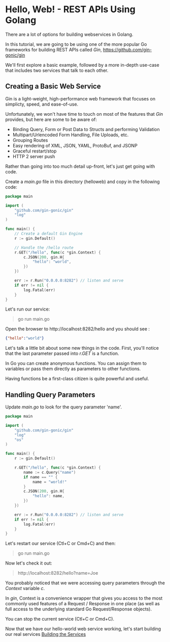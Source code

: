 # Hello, Web! - REST APIs Using Golang

There are a lot of options for building webservices in Golang.

In this tutorial, we are going to be using one of the more popular Go frameworks for building REST APIs called *Gin*, https://github.com/gin-gonic/gin

We'll first explore a basic example, followed by a more in-depth use-case that includes two services that talk to each other.

## Creating a Basic Web Service

Gin is a light-weight, high-performance web framework that focuses on simplicty, speed, and ease-of-use.

Unfortunately, we won't have time to touch on most of the features that *Gin* provides, but here are some to be aware of:
- Binding Query, Form or Post Data to Structs and performing Validation
- Multipart/Urlencoded Form Handling, File Uploads, etc.
- Grouping Routes
- Easy rendering of XML, JSON, YAML, ProtoBuf, and JSONP
- Graceful restart/stop
- HTTP 2 server push

Rather than going into too much detail up-front, let's just get going with code.

Create a *main.go* file in this directory (helloweb) and copy in the following code:

```go
package main

import (
	"github.com/gin-gonic/gin"
	"log"
)

func main() {
	// Create a default Gin Engine
	r := gin.Default()

    // Handle the /hello route
	r.GET("/hello", func(c *gin.Context) {		
		c.JSON(200, gin.H{
			"hello": "world",
		})
	})

	err := r.Run("0.0.0.0:8282") // listen and serve
	if err != nil {
		log.Fatal(err)
	}
}
```

Let's run our service:
> go run main.go

Open the browser to http://localhost:8282/hello and you should see :
```json
{"hello":"world"}
```

Let's talk a little bit about some new things in the code.  First, you'll notice that the last parameter passed into *r.GET* is a function.

In Go you can create anonymous functions. You can assign them to variables or pass them directly as parameters to other functions.

Having functions be a first-class citizen is quite powerful and useful.

## Handling Query Parameters

Update *main.go* to look for the query parameter 'name'.

```go
package main

import (
	"github.com/gin-gonic/gin"
	"log"
	"os"
)

func main() {
	r := gin.Default()

	r.GET("/hello", func(c *gin.Context) {
		name := c.Query("name")
		if name == "" {
			name = "world!"
		}
		c.JSON(200, gin.H{
			"hello": name,
		})
	})

	err := r.Run("0.0.0.0:8282") // listen and serve
	if err != nil {
		log.Fatal(err)
	}
}
```

Let's restart our service (Ctl+C or Cmd+C) and then:
> go run main.go  

Now let's check it out:
> http://localhost:8282/hello?name=Joe

You probably noticed that we were accessing query parameters through the *Context* variable *c*.

In *gin*, Context is a convenience wrapper that gives you access to the most commonly used features of a Request / Response in one place (as well as full access to the underlying standard Go Request/Response objects).

You can stop the current service (Ctl+C or Cmd+C).

Now that we have our hello-world web service working, let's start building our real services [Building the Services](../services)

